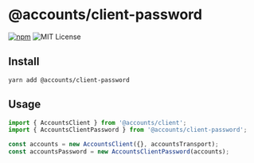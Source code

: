 # @accounts/client-password

[![npm](https://img.shields.io/npm/v/@accounts/client-password.svg?maxAge=2592000)](https://www.npmjs.com/package/@accounts/client-password)
![MIT License](https://img.shields.io/badge/license-MIT-blue.svg)

## Install

```
yarn add @accounts/client-password
```

## Usage

```js
import { AccountsClient } from '@accounts/client';
import { AccountsClientPassword } from '@accounts/client-password';

const accounts = new AccountsClient({}, accountsTransport);
const accountsPassword = new AccountsClientPassword(accounts);
```
